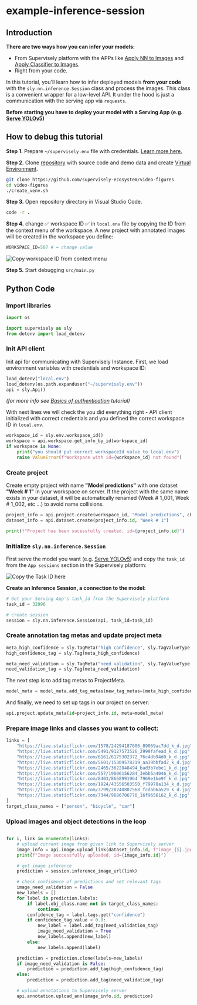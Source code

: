 # example-inference-session

## Introduction

**There are two ways how you can infer your models:**
- From Supervisely platform with the APPs like [Apply NN to Images](https://ecosystem.supervise.ly/apps/nn-image-labeling/project-dataset) and [Apply Classifier to Images](https://ecosystem.supervise.ly/apps/apply-classification-model-to-project).
- Right from your code.

In this tutorial, you'll learn how to infer deployed models **from your code** with the `sly.nn.inference.Session` class and process the images.
This class is a convenient wrapper for a low-level API. It under the hood is just a communication with the serving app via `requests`.

**Before starting you have to deploy your model with a Serving App (e.g. [Serve YOLOv5](https://ecosystem.supervise.ly/apps/yolov5/supervisely/serve))**

<!-- Try with Colab: 
<a target="_blank" href="https://colab.research.google.com/github/supervisely-ecosystem/tutorial-inference-session/blob/master/nn_inference_tutorial_colab.ipynb">
  <img src="https://colab.research.google.com/assets/colab-badge.svg" alt="Open In Colab"/>
</a> -->

## How to debug this tutorial

**Step 1.** Prepare  `~/supervisely.env` file with credentials. [Learn more here.](../basics-of-authentication.md#use-.env-file-recommended)

**Step 2.** Clone [repository](https://github.com/supervisely-ecosystem/example-inference-session) with source code and demo data and create [Virtual Environment](https://docs.python.org/3/library/venv.html).

```bash
git clone https://github.com/supervisely-ecosystem/video-figures
cd video-figures
./create_venv.sh
```

**Step 3.** Open repository directory in Visual Studio Code.&#x20;

```bash
code -r .
```

**Step 4.**   change ✅ workspace ID ✅ in `local.env` file by copying the ID from the context menu of the workspace. A new project with annotated images will be created in the workspace you define:

```python
WORKSPACE_ID=507 # ⬅️ change value
```

![Copy workspace ID from context menu](https://user-images.githubusercontent.com/12828725/181572645-f042c4d0-fcb5-48db-bf11-b74b3c37e031.gif)

**Step 5.** Start debugging `src/main.py`&#x20;

<!-- ![Debug tutorial in Visual Studio Code](https://user-images.githubusercontent.com/79905215/230344981-3734f92b-3cce-4209-b57d-3da8b0b33214.gif) -->

## Python Code

### &#x20;Import libraries

```python
import os

import supervisely as sly
from dotenv import load_dotenv
```

### &#x20;Init API client

Init api for communicating with Supervisely Instance. First, we load environment variables with credentials and workspace ID:


```python
load_dotenv("local.env")
load_dotenv(os.path.expanduser("~/supervisely.env"))
api = sly.Api()
```

*(for more info see [Basics of authentication](https://developer.supervise.ly/getting-started/basics-of-authentication) tutorial)*

With next lines we will check the you did everything right - API client initialized with correct credentials and you defined the correct workspace ID in `local.env`.

```python
workspace_id = sly.env.workspace_id()
workspace = api.workspace.get_info_by_id(workspace_id)
if workspace is None:
    print("you should put correct workspaceId value to local.env")
    raise ValueError(f"Workspace with id={workspace_id} not found")
```

### Create project

Create empty project with name **"Model predictions"** with one dataset **"Week # 1"** in your workspace on server. If the project with the same name exists in your dataset, it will be automatically renamed (Week # 1\_001, Week # 1\_002, etc ...) to avoid name collisions.&#x20;

```python
project_info = api.project.create(workspace_id, "Model predictions", change_name_if_conflict=True)
dataset_info = api.dataset.create(project_info.id, "Week # 1")

print(f"Project has been sucessfully created, id={project_info.id}")
```

### Initialize `sly.nn.inference.Session`

First serve the model you want (e.g. [Serve YOLOv5](https://ecosystem.supervise.ly/apps/yolov5/supervisely/serve)) and copy the `task_id` from the `App sessions` section in the Supervisely platform:

![Copy the Task ID here](https://user-images.githubusercontent.com/31512713/218194505-b161be1e-5a05-488b-8eb7-9bc0f24141e2.png)

**Create an Inference Session, a connection to the model:**


```python
# Get your Serving App's task_id from the Supervisely platform
task_id = 32996

# create session
session = sly.nn.inference.Session(api, task_id=task_id)
```


### Create annotation tag metas and update project meta

```python
meta_high_confidence = sly.TagMeta("high confidence", sly.TagValueType.NONE)
high_confidence_tag = sly.Tag(meta_high_confidence)

meta_need_validation = sly.TagMeta("need validation", sly.TagValueType.NONE)
need_validation_tag = sly.Tag(meta_need_validation)
```

The next step is to add tag metas to ProjectMeta.

```python
model_meta = model_meta.add_tag_metas(new_tag_metas=[meta_high_confidence, meta_need_validation])
```

And finally, we need to set up tags in our project on server:

```python
api.project.update_meta(id=project_info.id, meta=model_meta)
```

### Prepare image links and classes you want to collect:

```python
links = [
    "https://live.staticflickr.com/1578/24294187606_89069ac7dd_k_d.jpg",
    "https://live.staticflickr.com/5491/9127573526_2999fafead_k_d.jpg",
    "https://live.staticflickr.com/6161/6175302372_76c4db94d0_k_d.jpg",
    "https://live.staticflickr.com/5601/15309578219_aa39bbfad2_k_d.jpg",
    "https://live.staticflickr.com/2465/3622848494_bad3b7ebe1_k_d.jpg",
    "https://live.staticflickr.com/557/19806156284_3ebb5a4046_k_d.jpg",
    "https://live.staticflickr.com/8403/8668991964_7969e1be9f_k_d.jpg",
    "https://live.staticflickr.com/1924/43556503550_f79978a134_k_d.jpg",
    "https://live.staticflickr.com/3799/20240807568_fcdab6a529_k_d.jpg",
    "https://live.staticflickr.com/7344/9886706776_16f9656162_k_d.jpg",
]
target_class_names = ["person", "bicycle", "car"]
```

### Upload images and object detections in the loop

```python

for i, link in enumerate(links):
    # upload current image from given link to Supervisely server
    image_info = api.image.upload_link(dataset_info.id, f"image_{i}.jpg", link)
    print(f"Image successfully uploaded, id={image_info.id}")

    # get image inference
    prediction = session.inference_image_url(link)

    # check confidence of predictions and set relevant tags
    image_need_validation = False
    new_labels = []
    for label in prediction.labels:
        if label.obj_class.name not in target_class_names:
            continue
        confidence_tag = label.tags.get("confidence")
        if confidence_tag.value < 0.8:
            new_label = label.add_tag(need_validation_tag)
            image_need_validation = True
            new_labels.append(new_label)
        else:
            new_labels.append(label)

    prediction = prediction.clone(labels=new_labels)
    if image_need_validation is False:
        prediction = prediction.add_tag(high_confidence_tag)
    else:
        prediction = prediction.add_tag(need_validation_tag)

    # upload annotations to Supervisely server
    api.annotation.upload_ann(image_info.id, prediction)
```


<!-- ![Debug tutorial in Visual Studio Code](https://user-images.githubusercontent.com/79905215/230344981-3734f92b-3cce-4209-b57d-3da8b0b33214.gif) -->